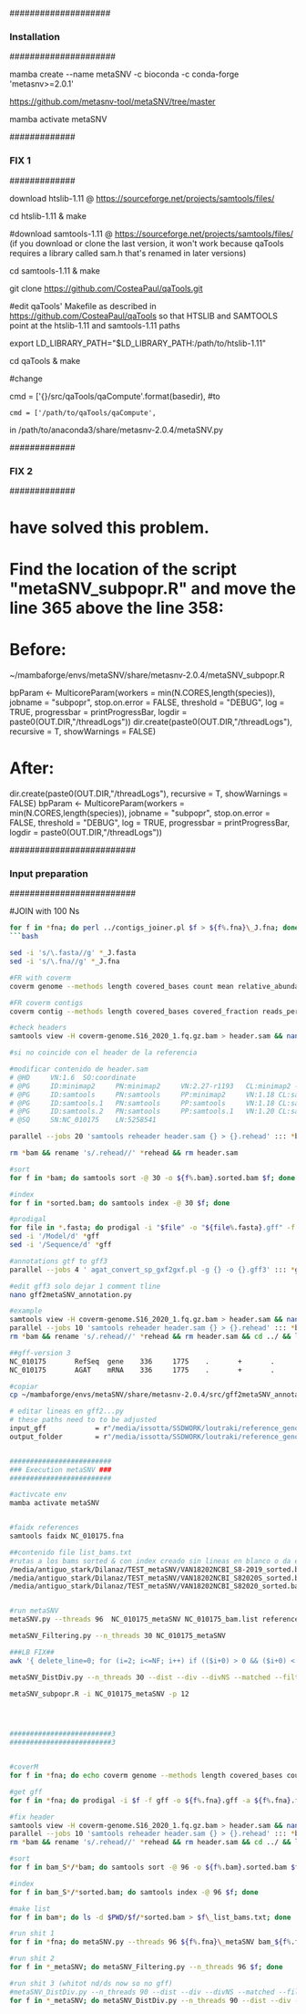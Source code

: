 ####################
### Installation ###
#####################

mamba create --name metaSNV -c bioconda -c conda-forge 'metasnv>=2.0.1'

https://github.com/metasnv-tool/metaSNV/tree/master

mamba activate metaSNV

#############
### FIX 1 ###
#############

download htslib-1.11 @ https://sourceforge.net/projects/samtools/files/

cd htslib-1.11 & make

#download samtools-1.11 @ https://sourceforge.net/projects/samtools/files/ (if you download or clone the last version, it won't work because qaTools requires a library called sam.h that's renamed in later versions)

cd samtools-1.11 & make

git clone https://github.com/CosteaPaul/qaTools.git

#edit qaTools' Makefile as described in https://github.com/CosteaPaul/qaTools so that HTSLIB and SAMTOOLS point at the htslib-1.11 and samtools-1.11 paths

export LD_LIBRARY_PATH="$LD_LIBRARY_PATH:/path/to/htslib-1.11"

cd qaTools & make

#change

 cmd = ['{}/src/qaTools/qaCompute'.format(basedir),
#to

    cmd = ['/path/to/qaTools/qaCompute',
in /path/to/anaconda3/share/metasnv-2.0.4/metaSNV.py



#############
### FIX 2 ###
#############

# have solved this problem.
# Find the location of the script "metaSNV_subpopr.R" and move the line 365 above the line 358:
# Before:

 ~/mambaforge/envs/metaSNV/share/metasnv-2.0.4/metaSNV_subpopr.R
 
bpParam <- MulticoreParam(workers = min(N.CORES,length(species)),
                          jobname = "subpopr",
                          stop.on.error = FALSE,
                          threshold = "DEBUG",
                          log = TRUE,
                          progressbar = printProgressBar,
                          logdir = paste0(OUT.DIR,"/threadLogs"))
dir.create(paste0(OUT.DIR,"/threadLogs"), recursive = T, showWarnings = FALSE)

# After:

dir.create(paste0(OUT.DIR,"/threadLogs"), recursive = T, showWarnings = FALSE)
bpParam <- MulticoreParam(workers = min(N.CORES,length(species)),
                          jobname = "subpopr",
                          stop.on.error = FALSE,
                          threshold = "DEBUG",
                          log = TRUE,
                          progressbar = printProgressBar,
                          logdir = paste0(OUT.DIR,"/threadLogs"))


######################### 
### Input preparation ### 
######################### 

#JOIN with 100 Ns

```bash
for f in *fna; do perl ../contigs_joiner.pl $f > ${f%.fna}\_J.fna; done
```bash

sed -i 's/\.fasta//g' *_J.fasta
sed -i 's/\.fna//g' *_J.fna

#FR with coverm
coverm genome --methods length covered_bases count mean relative_abundance rpkm --min-read-aligned-length 45 --min-read-percent-identity 97 --min-covered-fraction 0 --discard-unmapped --output-format sparse --genome-fasta-files references/NC_009767.fna --genome-fasta-extension fna --bam-file-cache-directory NC_009767_MGTA --threads 90 --output-file NC_009767_MGTA.txt -1 ../DATA_PD/MGTA/TRIMMED/PAIRED/Pto10_GGTCACGA-GTATTATG_L001_R1_001_TRIM.fq -2 ../DATA_PD/MGTA/TRIMMED/PAIRED/Pto10_GGTCACGA-GTATTATG_L001_R2_001_TRIM.fq

#FR coverm contigs
coverm contig --methods length covered_bases covered_fraction reads_per_base count mean trimmed_mean rpkm tpm  variance --include-secondary --min-read-aligned-length 45 --min-read-percent-identity 97 --min-covered-fraction 0 --discard-unmapped --output-format sparse --sharded --reference references --bam-file-cache-directory bams_coverm --threads 60 --output-file AFP_ICO_FCA_coverm.txt -1 /media/WALLROSE/FASTQ_MG/LSM1_2019_1.fq -2 /media/WALLROSE/FASTQ_MG/LSM1_2019_2.fq -1 /media/WALLROSE/FASTQ_MG/LSM2_2019_1.fq -2 /media/WALLROSE/FASTQ_MG/LSM2_2019_2.fq -1 /media/WALLROSE/FASTQ_MG/S10_2019_1.fq -2 /media/WALLROSE/FASTQ_MG/S10_2019_2.fq -1 /media/WALLROSE/FASTQ_MG/S10_2020S_1.fq -2 /media/WALLROSE/FASTQ_MG/S10_2020S_2.fq -1 /media/WALLROSE/FASTQ_MG/S10_2020_1.fq -2 /media/WALLROSE/FASTQ_MG/S10_2020_2.fq -1 /media/WALLROSE/FASTQ_MG/S11_2019_1.fq -2 /media/WALLROSE/FASTQ_MG/S11_2019_2.fq -1 /media/WALLROSE/FASTQ_MG/S12_2019_1.fq -2 /media/WALLROSE/FASTQ_MG/S12_2019_2.fq -1 /media/WALLROSE/FASTQ_MG/S14_2020_1.fq -2 /media/WALLROSE/FASTQ_MG/S14_2020_2.fq -1 /media/WALLROSE/FASTQ_MG/S15_2020_1.fq -2 /media/WALLROSE/FASTQ_MG/S15_2020_2.fq -1 /media/WALLROSE/FASTQ_MG/S16_2020S_1.fq -2 /media/WALLROSE/FASTQ_MG/S16_2020S_2.fq -1 /media/WALLROSE/FASTQ_MG/S16_2020_1.fq -2 /media/WALLROSE/FASTQ_MG/S16_2020_2.fq -1 /media/WALLROSE/FASTQ_MG/S17_2020S_1.fq -2 /media/WALLROSE/FASTQ_MG/S17_2020S_2.fq -1 /media/WALLROSE/FASTQ_MG/S17_2020_1.fq -2 /media/WALLROSE/FASTQ_MG/S17_2020_2.fq -1 /media/WALLROSE/FASTQ_MG/S18_2020S_1.fq -2 /media/WALLROSE/FASTQ_MG/S18_2020S_2.fq -1 /media/WALLROSE/FASTQ_MG/S18_2020_1.fq -2 /media/WALLROSE/FASTQ_MG/S18_2020_2.fq -1 /media/WALLROSE/FASTQ_MG/S19_2020S_1.fq -2 /media/WALLROSE/FASTQ_MG/S19_2020S_2.fq -1 /media/WALLROSE/FASTQ_MG/S19_2020_1.fq -2 /media/WALLROSE/FASTQ_MG/S19_2020_2.fq -1 /media/WALLROSE/FASTQ_MG/S1_2019_1.fq -2 /media/WALLROSE/FASTQ_MG/S1_2019_2.fq -1 /media/WALLROSE/FASTQ_MG/S1_2020_1.fq -2 /media/WALLROSE/FASTQ_MG/S1_2020_2.fq -1 /media/WALLROSE/FASTQ_MG/S2_2019_1.fq -2 /media/WALLROSE/FASTQ_MG/S2_2019_2.fq -1 /media/WALLROSE/FASTQ_MG/S2_2020S_1.fq -2 /media/WALLROSE/FASTQ_MG/S2_2020S_2.fq -1 /media/WALLROSE/FASTQ_MG/S2_2020_1.fq -2 /media/WALLROSE/FASTQ_MG/S2_2020_2.fq -1 /media/WALLROSE/FASTQ_MG/S3_2019_1.fq -2 /media/WALLROSE/FASTQ_MG/S3_2019_2.fq -1 /media/WALLROSE/FASTQ_MG/S3_2020_1.fq -2 /media/WALLROSE/FASTQ_MG/S3_2020_2.fq -1 /media/WALLROSE/FASTQ_MG/S4_2019_1.fq -2 /media/WALLROSE/FASTQ_MG/S4_2019_2.fq -1 /media/WALLROSE/FASTQ_MG/S4_2020S_1.fq -2 /media/WALLROSE/FASTQ_MG/S4_2020S_2.fq -1 /media/WALLROSE/FASTQ_MG/S4_2020_1.fq -2 /media/WALLROSE/FASTQ_MG/S4_2020_2.fq -1 /media/WALLROSE/FASTQ_MG/S5_2019_1.fq -2 /media/WALLROSE/FASTQ_MG/S5_2019_2.fq -1 /media/WALLROSE/FASTQ_MG/S5_2020_1.fq -2 /media/WALLROSE/FASTQ_MG/S5_2020_2.fq -1 /media/WALLROSE/FASTQ_MG/S6_2019_1.fq -2 /media/WALLROSE/FASTQ_MG/S6_2019_2.fq -1 /media/WALLROSE/FASTQ_MG/S6_2020_1.fq -2 /media/WALLROSE/FASTQ_MG/S6_2020_2.fq -1 /media/WALLROSE/FASTQ_MG/S7_2020S_1.fq -2 /media/WALLROSE/FASTQ_MG/S7_2020S_2.fq -1 /media/WALLROSE/FASTQ_MG/S7_2020_1.fq -2 /media/WALLROSE/FASTQ_MG/S7_2020_2.fq -1 /media/WALLROSE/FASTQ_MG/S8_2019_1.fq -2 /media/WALLROSE/FASTQ_MG/S8_2019_2.fq -1 /media/WALLROSE/FASTQ_MG/S8_2020S_1.fq -2 /media/WALLROSE/FASTQ_MG/S8_2020S_2.fq -1 /media/WALLROSE/FASTQ_MG/S8_2020_1.fq -2 /media/WALLROSE/FASTQ_MG/S8_2020_2.fq -1 /media/WALLROSE/FASTQ_MG/S9_2019_1.fq -2 /media/WALLROSE/FASTQ_MG/S9_2019_2.fq -1 /media/WALLROSE/FASTQ_MG/S9_2020_1.fq -2 /media/WALLROSE/FASTQ_MG/S9_2020_2.fq -1 /media/WALLROSE/FASTQ_MG/U10_R1_fastp_1.fq -2 /media/WALLROSE/FASTQ_MG/U10_R1_fastp_2.fq -1 /media/WALLROSE/FASTQ_MG/U11_R1_fastp_1.fq -2 /media/WALLROSE/FASTQ_MG/U11_R1_fastp_2.fq -1 /media/WALLROSE/FASTQ_MG/U12_R1_fastp_1.fq -2 /media/WALLROSE/FASTQ_MG/U12_R1_fastp_2.fq -1 /media/WALLROSE/FASTQ_MG/U13_R1_fastp_1.fq -2 /media/WALLROSE/FASTQ_MG/U13_R1_fastp_2.fq -1 /media/WALLROSE/FASTQ_MG/U1_R1_fastp_1.fq -2 /media/WALLROSE/FASTQ_MG/U1_R1_fastp_2.fq -1 /media/WALLROSE/FASTQ_MG/U2_R1_fastp_1.fq -2 /media/WALLROSE/FASTQ_MG/U2_R1_fastp_2.fq -1 /media/WALLROSE/FASTQ_MG/U3_R1_fastp_1.fq -2 /media/WALLROSE/FASTQ_MG/U3_R1_fastp_2.fq -1 /media/WALLROSE/FASTQ_MG/U4_R1_fastp_1.fq -2 /media/WALLROSE/FASTQ_MG/U4_R1_fastp_2.fq -1 /media/WALLROSE/FASTQ_MG/U5_R1_fastp_1.fq -2 /media/WALLROSE/FASTQ_MG/U5_R1_fastp_2.fq -1 /media/WALLROSE/FASTQ_MG/U6_R1_fastp_1.fq -2 /media/WALLROSE/FASTQ_MG/U6_R1_fastp_2.fq -1 /media/WALLROSE/FASTQ_MG/U7_R1_fastp_1.fq -2 /media/WALLROSE/FASTQ_MG/U7_R1_fastp_2.fq -1 /media/WALLROSE/FASTQ_MG/U8_R1_fastp_1.fq -2 /media/WALLROSE/FASTQ_MG/U8_R1_fastp_2.fq -1 /media/WALLROSE/FASTQ_MG/U9_R1_fastp_1.fq -2 /media/WALLROSE/FASTQ_MG/U9_R1_fastp_2.fq 

#check headers
samtools view -H coverm-genome.S16_2020_1.fq.gz.bam > header.sam && nano header.sam

#si no coincide con el header de la referencia

#modificar contenido de header.sam
# @HD     VN:1.6  SO:coordinate
# @PG     ID:minimap2     PN:minimap2     VN:2.27-r1193   CL:minimap2 --split-prefix /tmp/coverm-minimap2-split-indexXA4ri3 -a -x sr -t 90 /tmp/coverm-mapping-index.KNZFrjjFlqZI/coverm-concatenated-fasta7HKXpt ../DATA_PD/MGTA/TRIMMED/PAIRED/Pto10_GGTCACGA-GTATTATG_L001_R1_001_TRIM.fq ../DATA_PD/MGTA/TRIMMED/PAIRED/Pto10_GGTCACGA-GTATTATG_L001_R2_001_TRIM.fq
# @PG     ID:samtools     PN:samtools     PP:minimap2     VN:1.18 CL:samtools sort -T /tmp/coverm_fifo.JzjpONg0eR84/coverm-make-samtools-sortynM5CN -l0 -@ 89
# @PG     ID:samtools.1   PN:samtools     PP:samtools     VN:1.18 CL:samtools view -F4 -@ 89 -b -o NC_010175_MGTA/coverm-genome.Pto10_GGTCACGA-GTATTATG_L001_R1_001_TRIM.fq.bam
# @PG     ID:samtools.2   PN:samtools     PP:samtools.1   VN:1.20 CL:samtools view -H coverm-genome.Pto10_GGTCACGA-GTATTATG_L001_R1_001_TRIM.fq.bam
# @SQ     SN:NC_010175    LN:5258541

parallel --jobs 20 'samtools reheader header.sam {} > {}.rehead' ::: *bam

rm *bam && rename 's/.rehead//' *rehead && rm header.sam

#sort
for f in *bam; do samtools sort -@ 30 -o ${f%.bam}.sorted.bam $f; done

#index
for f in *sorted.bam; do samtools index -@ 30 $f; done

#prodigal
for file in *.fasta; do prodigal -i "$file" -o "${file%.fasta}.gff" -f gff -a "${file%.fasta}_proteins.faa"; done
sed -i '/Model/d' *gff
sed -i '/Sequence/d' *gff

#annotations gtf to gff3
parallel --jobs 4 ' agat_convert_sp_gxf2gxf.pl -g {} -o {}.gff3' ::: *gtf

#edit gff3 solo dejar 1 comment tline
nano gff2metaSNV_annotation.py

#example
samtools view -H coverm-genome.S16_2020_1.fq.gz.bam > header.sam && nano header.sam
parallel --jobs 10 'samtools reheader header.sam {} > {}.rehead' ::: *bam
rm *bam && rename 's/.rehead//' *rehead && rm header.sam && cd ../ && ls

##gff-version 3
NC_010175       RefSeq  gene    336     1775    .       +       .       ID=CAUR_RS00005;gbkey=Gene;gene=dnaA;gene_biotype=protein_coding;gene_id=CAUR_RS00005;locus_tag=CAUR_RS00005;old_locus_tag=Caur_0001;transcript_id=""
NC_010175       AGAT    mRNA    336     1775    .       +       .       ID=unassigned_transcript_1;Parent=CAUR_RS00005;Ontology_term=GO:0006270,GO:0006275,GO:0003677,GO:0003688,GO:0005524;exon_number=1;gbkey=CDS;gene=dnaA;gene_id=CAUR_>NC_010175       AGAT    exon    336     1775    .       +       .       ID=agat-exon-61;Parent=unassigned_transcript_1;Ontology_term=GO:0006270,GO:0006275,GO:0003677,GO:0003688,GO:0005524;exon_number=1;gbkey=CDS;gene=dnaA;gene_id=CAUR_>NC_010175       Protein Homology        CDS     336     1775    .       +       0       ID=agat-cds-1;Parent=unassigned_transcript_1;Ontology_term=GO:0006270,GO:0006275,GO:0003677,GO:0003688,GO:0005524;exon_number=1;gbkey=CDS;gene=dnaA>NC_010175       Protein Homology        start_codon     336     338     .       +       0       ID=agat-start_codon-1;Parent=unassigned_transcript_1;Ontology_term=GO:0006270,GO:0006275,GO:0003677,GO:0003688,GO:0005524;exon_number=1;gbk>NC_010175       Protein Homology        stop_codon      1773    1775    .       +       0       ID=agat-stop_codon-1;Parent=unassigned_transcript_1;Ontology_term=GO:0006270,GO:0006275,GO:0003677,GO:0003688,GO:0005524;exon_number=1;gbke>NC_010175

#copiar
cp ~/mambaforge/envs/metaSNV/share/metasnv-2.0.4/src/gff2metaSNV_annotation.py .

# editar lineas en gff2...py
# these paths need to to be adjusted
input_gff            = r"/media/issotta/SSDWORK/loutraki/reference_genomes/ncbi_dataset/data/dbann/NC_010175.gff3"
output_folder        = r"/media/issotta/SSDWORK/loutraki/reference_genomes/ncbi_dataset/data/dbann/NC_010175"


#########################
### Execution metaSNV ###
#########################

#activcate env
mamba activate metaSNV


#faidx references
samtools faidx NC_010175.fna

##contenido file list_bams.txt
#rutas a los bams sorted & con index creado sin lineas en blanco o da error
/media/antiguo_stark/Dilanaz/TEST_metaSNV/VAN18202NCBI_S8-2019_sorted.bam
/media/antiguo_stark/Dilanaz/TEST_metaSNV/VAN18202NCBI_S82020S_sorted.bam
/media/antiguo_stark/Dilanaz/TEST_metaSNV/VAN18202NCBI_S82020_sorted.bam


#run metaSNV
metaSNV.py --threads 96  NC_010175_metaSNV NC_010175_bam.list references/NC_010175.fna --db_ann metaSNV_anntotations/NC_010175_metaSNV_anntotations.txt

metaSNV_Filtering.py --n_threads 30 NC_010175_metaSNV

###LB FIX##
awk '{ delete_line=0; for (i=2; i<=NF; i++) if (($i+0) > 0 && ($i+0) < 0.05) { delete_line=1; break } } !delete_line'  S3_2020_Vamb_5.filtered.freq > S3_2020_Vamb_5.filtered_LB.freq

metaSNV_DistDiv.py --n_threads 30 --dist --div --divNS --matched --filt NC_010175_metaSNV/filtered/pop/

metaSNV_subpopr.R -i NC_010175_metaSNV -p 12




#########################3
#########################3


#coverM
for f in *fna; do echo coverm genome --methods length covered_bases count mean relative_abundance rpkm --min-read-aligned-length 45 --min-read-percent-identity 97 --min-covered-fraction 0 --discard-unmapped --output-format sparse --genome-fasta-files $f --genome-fasta-extension fna --bam-file-cache-directory bam_${f%.fna} --threads 96 --output-file ${f%.fna}.tsv -1 ../FASTQ_MG/S4_2019_1.fq.gz -2 ../FASTQ_MG/S4_2019_2.fq.gz -1 ../FASTQ_MG/S6_2019_1.fq.gz -2 ../FASTQ_MG/S6_2019_2.fq.gz -1 ../FASTQ_MG/S7_2020_1.fq.gz -2 ../FASTQ_MG/S7_2020_2.fq.gz -1 ../FASTQ_MG/S8_2019_1.fq.gz -2 ../FASTQ_MG/S8_2019_2.fq.gz -1 ../FASTQ_MG/S16_2020_1.fq.gz -2 ../FASTQ_MG/S16_2020_2.fq.gz -1 ../FASTQ_MG/S17_2020_1.fq.gz -2 ../FASTQ_MG/S17_2020_2.fq.gz; done

#get gff
for f in *fna; do prodigal -i $f -f gff -o ${f%.fna}.gff -a ${f%.fna}.faa; done

#fix header
samtools view -H coverm-genome.S16_2020_1.fq.gz.bam > header.sam && nano header.sam
parallel --jobs 10 'samtools reheader header.sam {} > {}.rehead' ::: *bam
rm *bam && rename 's/.rehead//' *rehead && rm header.sam && cd ../ && ls

#sort
for f in bam_S*/*bam; do samtools sort -@ 96 -o ${f%.bam}.sorted.bam $f; done

#index
for f in bam_S*/*sorted.bam; do samtools index -@ 96 $f; done

#make list
for f in bam*; do ls -d $PWD/$f/*sorted.bam > $f\_list_bams.txt; done

#run shit 1
for f in *fna; do metaSNV.py --threads 96 ${f%.fna}\_metaSNV bam_${f%.fna}\_list_bams.txt $f; done

#run shit 2
for f in *_metaSNV; do metaSNV_Filtering.py --n_threads 96 $f; done

#run shit 3 (whitot nd/ds now so no gff)
#metaSNV_DistDiv.py --n_threads 90 --dist --div --divNS --matched --filt S4_2019_Vamb_2_J_metaSNV/filtered/pop/
for f in *_metaSNV; do metaSNV_DistDiv.py --n_threads 90 --dist --div --matched --filt $f/filtered/pop/; done

